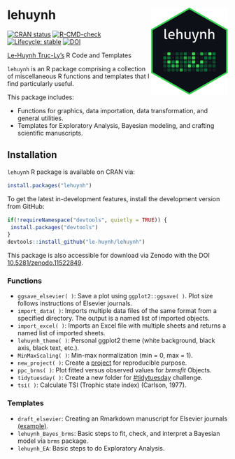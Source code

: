 
<!-- README.md is generated from README.Rmd. Please edit that file -->

# lehuynh <img src="man/figures/logo.png" width = "175" height = "200" align="right" />

<!-- badges: start -->

[![CRAN
status](https://www.r-pkg.org/badges/version/lehuynh)](https://CRAN.R-project.org/package=lehuynh)
[![R-CMD-check](https://github.com/le-huynh/lehuynh/actions/workflows/R-CMD-check.yaml/badge.svg)](https://github.com/le-huynh/lehuynh/actions/workflows/R-CMD-check.yaml)
[![Lifecycle:
stable](https://img.shields.io/badge/lifecycle-stable-brightgreen.svg)](https://lifecycle.r-lib.org/articles/stages.html#stable)
[![DOI](https://zenodo.org/badge/389311777.svg)](https://doi.org/10.5281/zenodo.11522849)
<!-- badges: end -->

[Le-Huynh Truc-Ly’s](https://lehuynh.rbind.io/) R Code and Templates

`lehuynh` is an R package comprising a collection of miscellaneous R
functions and templates that I find particularly useful.

This package includes:  
- Functions for graphics, data importation, data transformation, and
general utilities.  
- Templates for Exploratory Analysis, Bayesian modeling, and crafting
scientific manuscripts.

## Installation

`lehuynh` R package is available on CRAN via:

``` r
install.packages("lehuynh")
```

To get the latest in-development features, install the development
version from GitHub:

``` r
if(!requireNamespace("devtools", quietly = TRUE)) {
 install.packages("devtools")
}
devtools::install_github("le-huynh/lehuynh")
```

This package is also accessible for download via Zenodo with the DOI
[10.5281/zenodo.11522849](https://doi.org/10.5281/zenodo.11522849).

### Functions

- `ggsave_elsevier( )`: Save a plot using `ggplot2::ggsave( )`. Plot
  size follows instructions of Elsevier journals.
- `import_data( )`: Imports multiple data files of the same format from
  a specified directory. The output is a named list of imported objects.
- `import_excel( )`: Imports an Excel file with multiple sheets and
  returns a named list of imported sheets.
- `lehuynh_theme( )`: Personal ggplot2 theme (white background, black
  axis, black text, etc.).
- `MinMaxScaling( )`: Min-max normalization (min = 0, max = 1).
- `new_project( )`: Create a
  [project](https://github.com/SchlossLab/new_project) for reproducible
  purpose.
- `ppc_brms( )`: Plot fitted versus observed values for *brmsfit*
  Objects.
- `tidytuesday( )`: Create a new folder for
  [\#tidytuesday](https://github.com/rfordatascience/tidytuesday)
  challenge.
- `tsi( )`: Calculate TSI (Trophic state index) (Carlson, 1977).

### Templates

- `draft_elsevier`: Creating an Rmarkdown manuscript for Elsevier
  journals
  [(example)](https://github.com/le-huynh/writing_journal_article_in_rmarkdown/tree/master/elsevier).
- `lehuynh_Bayes_brms`: Basic steps to fit, check, and interpret a
  Bayesian model via `brms` package.
- `lehuynh_EA`: Basic steps to do Exploratory Analysis.
